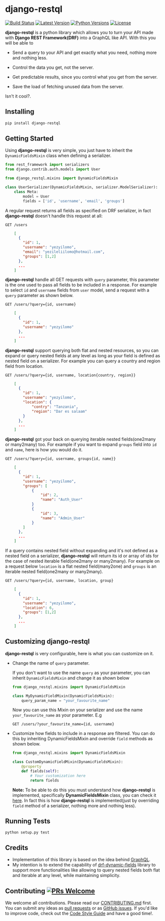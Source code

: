 # django-restql
[![Build Status](https://api.travis-ci.com/yezyilomo/django-restql.svg?branch=master)](https://api.travis-ci.com/yezyilomo/django-restql)
[![Latest Version](https://img.shields.io/pypi/v/django-restql.svg)](https://pypi.org/project/django-restql/)
[![Python Versions](https://img.shields.io/pypi/pyversions/django-restql.svg)](https://pypi.org/project/django-restql/)
[![License](https://img.shields.io/pypi/l/django-restql.svg)](https://pypi.org/project/django-restql/)

**django-restql** is a python library which allows you to turn your API made with **Django REST Framework(DRF)** into a GraphQL like API. With this you will be able to
* Send a query to your API and get exactly what you need, nothing more and nothing less.

* Control the data you get, not the server.

* Get predictable results, since you control what you get from the server.

* Save the load of fetching unused data from the server.

Isn't it cool?.


## Installing

```python
pip install django-restql
```

## Getting Started
Using **django-restql** is very simple, you just have to inherit the `DynamicFieldsMixin` class when defining a serializer.
```python
from rest_framework import serializers
from django.contrib.auth.models import User

from django_restql.mixins import DynamicFieldsMixin

class UserSerializer(DynamicFieldsMixin, serializer.ModelSerializer):
    class Meta:
        model = User
        fields = ['id', 'username', 'email', 'groups']
```

A regular request returns all fields as specified on DRF serializer, in fact **django-restql** doesn't handle this request at all:

`GET /users`

``` json
    [
      {
        "id": 1,
        "username": "yezyilomo",
        "email": "yezileliilomo@hotmail.com",
        "groups": [1,2]
      },
      ...
    ]
```

**django-restql** handle all GET requests with `query` parameter, this parameter is the one used to pass all fields to be included in a response. For example to select `id` and `username` fields from `user` model, send a request with a ` query` parameter as shown below.

`GET /users/?query={id, username}`

```json
    [
      {
        "id": 1,
        "username": "yezyilomo"
      },
      ...
    ]
```

**django-restql** support querying both flat and nested resources, so you can expand or query nested fields at any level as long as your field is defined as nested field on a serializer. For example you can query a country and region field from location.

`GET /users/?query={id, username, location{country, region}}`

```json
    [
      {
        "id": 1,
        "username": "yezyilomo",
        "location": {
            "contry": "Tanzania",
            "region": "Dar es salaam"
        }
      },
      ...
    ]
```

**django-restql** got your back on querying iterable nested fields(one2many or many2many) too. For example if you want to expand `groups` field into `id` and `name`, here is how you would do it.

`GET /users/?query={id, username, groups{id, name}}`

```json
    [
      {
        "id": 1,
        "username": "yezyilomo",
        "groups": [
            {
                "id": 2,
                "name": "Auth_User"
            }
            {
                "id": 3,
                "name": "Admin_User"
            }
        ]
      },
      ...
    ]
```

If a query contains nested field without expanding and it's not defined as a nested field on a serializer, **django-restql** will return its id or array of ids for the case of nested iterable field(one2many or many2many). For example on a request below `location` is a flat nested field(many2one) and `groups` is an iterable nested field(one2many or many2many).

`GET /users/?query={id, username, location, group}`

```json
    [
      {
        "id": 1,
        "username": "yezyilomo",
        "location": 6,
        "groups": [1,2]
      },
      ...
    ]
```


## Customizing django-restql
**django-restql**  is very configurable, here is what you can customize on it.
* Change the name of ```query``` parameter.

    If you don't want to use the name ```query``` as your parameter, you can inherit `DynamicFieldsMixin` and change it as shown below
    ```python
    from django_restql.mixins import DynamicFieldsMixin

    class MyDynamicFieldMixin(DynamicFieldsMixin):
        query_param_name = "your_favourite_name"
     ```
     Now you can use this Mixin on your serializer and use the name `your_favourite_name` as your parameter. E.g

     `GET /users/?your_favourite_name={id, username}`

* Customize how fields to include in a response are filtered.
    You can do this by inheriting DynamicFieldsMixin and override `field` methods as shown below.

    ```python
    from django_restql.mixins import DynamicFieldsMixin

    class CustomDynamicFieldMixin(DynamicFieldsMixin):
        @property
        def fields(self):
            # Your customization here
            return fields
    ```
    **Note:** To be able to do this you must understand how **django-restql** is implemented, specifically **DynamicFieldsMixin** class, you can check it [here](https://github.com/yezyilomo/django-restql/blob/master/django_restql/mixins.py). In fact this is how **django-restql** is implemented(just by overriding `field` method of a serializer, nothing more and nothing less).


## Running Tests
`python setup.py test`


## Credits
* Implementation of this library is based on the idea behind [GraphQL](https://graphql.org/).
* My intention is to extend the capability of [drf-dynamic-fields](https://github.com/dbrgn/drf-dynamic-fields) library to support more functionalities like allowing to query nested fields both flat and iterable at any level, while maintaining simplicity.


## Contributing [![PRs Welcome](https://img.shields.io/badge/PRs-welcome-brightgreen.svg?style=flat-square)](http://makeapullrequest.com)

We welcome all contributions. Please read our [CONTRIBUTING.md](https://github.com/yezyilomo/django-restql/blob/master/CONTRIBUTING.md) first. You can submit any ideas as [pull requests](https://github.com/yezyilomo/django-restql/pulls) or as [GitHub issues](https://github.com/yezyilomo/django-restql/issues). If you'd like to improve code, check out the [Code Style Guide](https://github.com/yezyilomo/django-restql/blob/master/CONTRIBUTING.md#styleguides) and have a good time!.
